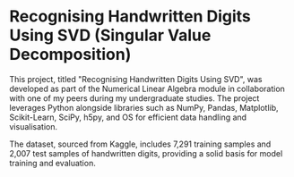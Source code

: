 # Recognising Handwritten Digits Using SVD (Singular Value Decomposition)
This project, titled "Recognising Handwritten Digits Using SVD", was developed as part of the Numerical Linear Algebra module in collaboration with one of my peers during my undergraduate studies. The project leverages Python alongside libraries such as NumPy, Pandas, Matplotlib, Scikit-Learn, SciPy, h5py, and OS for efficient data handling and visualisation.

The dataset, sourced from Kaggle, includes 7,291 training samples and 2,007 test samples of handwritten digits, providing a solid basis for model training and evaluation.

